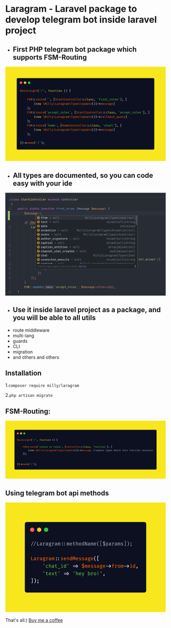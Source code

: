 # Laragram - Laravel package to develop telegram bot inside laravel project

* ## First PHP telegram bot package which supports FSM-Routing
<img src="./img/fsm.png" alt="">

* ## All types are documented, so you can code easy with your ide
<img src="./img/img.png" alt="">

* ## Use it inside laravel project as a package, and you will be able to all utils
* route middleware
* multi-lang
* guards
* CLI
* migration
* and others and others

## Installation

1.<code>composer require milly/laragram</code>

2.<code>php artisan migrate</code>

## FSM-Routing:
<img src="./img/fsm-2.png" alt="">

## Using telegram bot api methods
<img src="./img/methods.png" alt="">

That's all:) <a href="patreon.com/mirmuxsin">Buy me a coffee</a>
